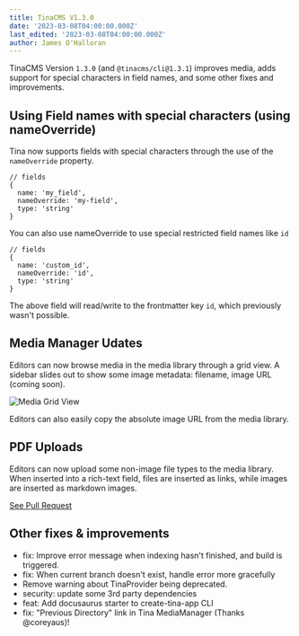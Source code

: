 ```yaml
---
title: TinaCMS V1.3.0
date: '2023-03-08T04:00:00.000Z'
last_edited: '2023-03-08T04:00:00.000Z'
author: James O'Halloran
---
```


TinaCMS Version `1.3.0` (and `@tinacms/cli@1.3.1`) improves media, adds support for special characters in field names, and some other fixes and improvements.

## Using Field names with special characters (using nameOverride)

Tina now supports fields with special characters through the use of the `nameOverride` property.

```
// fields
{
  name: 'my_field',
  nameOverride: 'my-field',
  type: 'string'
}
```

You can also use nameOverride to use special restricted field names like `id`

```
// fields
{
  name: 'custom_id',
  nameOverride: 'id',
  type: 'string'
}
```

The above field will read/write to the frontmatter key `id`, which previously wasn't possible.

## Media Manager Udates

Editors can now browse media in the media library through a grid view. A sidebar slides out to show some image metadata: filename, image URL (coming soon).

![Media Grid View](https://user-images.githubusercontent.com/5075484/222774276-a1cf302d-ef7d-4816-9e68-e9cdfa6f9ebc.png 'Media Grid View')

Editors can also easily copy the absolute image URL from the media library.

## PDF Uploads

Editors can now upload some non-image file types to the media library. When inserted into a rich-text field, files are inserted as links, while images are inserted as markdown images.

[See Pull Request](https://github.com/tinacms/tinacms/pull/3655)

## Other fixes & improvements

- fix: Improve error message when indexing hasn't finished, and build is triggered.
- fix: When current branch doesn't exist, handle error more gracefully
- Remove warning about TinaProvider being deprecated.
- security: update some 3rd party dependencies
- feat: Add docusaurus starter to create-tina-app CLI
- fix: "Previous Directory" link in Tina MediaManager (Thanks @coreyaus)!
